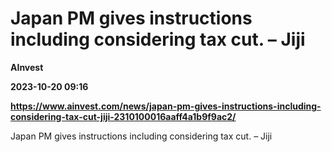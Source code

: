# Japan PM gives instructions including considering tax cut. – Jiji
**AInvest**

**2023-10-20 09:16**

**https://www.ainvest.com/news/japan-pm-gives-instructions-including-considering-tax-cut-jiji-2310100016aaff4a1b9f9ac2/**

Japan PM gives instructions including considering tax cut. – Jiji